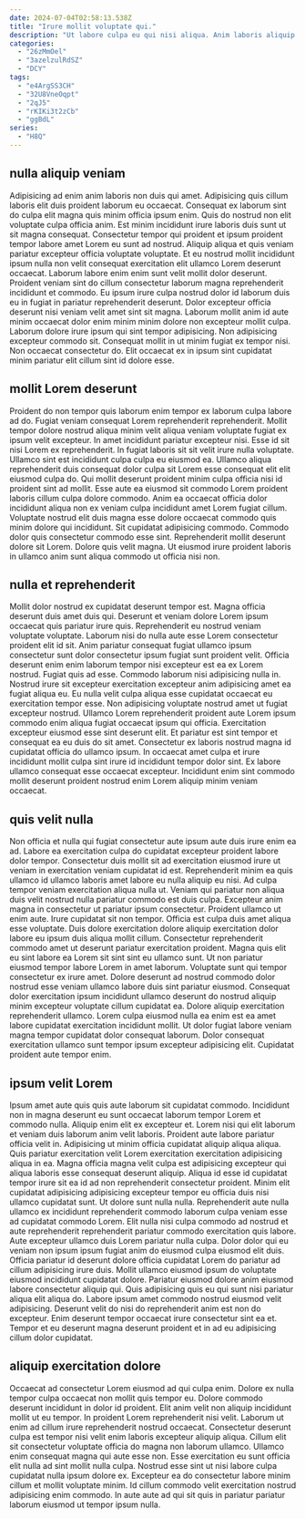 ```yaml
---
date: 2024-07-04T02:58:13.538Z
title: "Irure mollit voluptate qui."
description: "Ut labore culpa eu qui nisi aliqua. Anim laboris aliquip labore occaecat anim velit nostrud anim."
categories:
  - "26zMmOel"
  - "3azelzulRdSZ"
  - "DCY"
tags:
  - "e4ArgSS3CH"
  - "32U8VneOqpt"
  - "2qJ5"
  - "rKIKi3t2zCb"
  - "ggBdL"
series:
  - "H8Q"
---
```



## nulla aliquip veniam

Adipisicing ad enim anim laboris non duis qui amet. Adipisicing quis cillum laboris elit duis proident laborum eu occaecat. Consequat ex laborum sint do culpa elit magna quis minim officia ipsum enim. Quis do nostrud non elit voluptate culpa officia anim. Est minim incididunt irure laboris duis sunt ut sit magna consequat.
Consectetur tempor qui proident et ipsum proident tempor labore amet Lorem eu sunt ad nostrud. Aliquip aliqua et quis veniam pariatur excepteur officia voluptate voluptate. Et eu nostrud mollit incididunt ipsum nulla non velit consequat exercitation elit ullamco Lorem deserunt occaecat. Laborum labore enim enim sunt velit mollit dolor deserunt. Proident veniam sint do cillum consectetur laborum magna reprehenderit incididunt et commodo.
Eu ipsum irure culpa nostrud dolor id laborum duis eu in fugiat in pariatur reprehenderit deserunt. Dolor excepteur officia deserunt nisi veniam velit amet sint sit magna. Laborum mollit anim id aute minim occaecat dolor enim minim minim dolore non excepteur mollit culpa. Laborum dolore irure ipsum qui sint tempor adipisicing. Non adipisicing excepteur commodo sit. Consequat mollit in ut minim fugiat ex tempor nisi. Non occaecat consectetur do. Elit occaecat ex in ipsum sint cupidatat minim pariatur elit cillum sint id dolore esse.

## mollit Lorem deserunt

Proident do non tempor quis laborum enim tempor ex laborum culpa labore ad do. Fugiat veniam consequat Lorem reprehenderit reprehenderit. Mollit tempor dolore nostrud aliqua minim velit aliqua veniam voluptate fugiat ex ipsum velit excepteur. In amet incididunt pariatur excepteur nisi. Esse id sit nisi Lorem ex reprehenderit. In fugiat laboris sit sit velit irure nulla voluptate.
Ullamco sint est incididunt culpa culpa eu eiusmod ea. Ullamco aliqua reprehenderit duis consequat dolor culpa sit Lorem esse consequat elit elit eiusmod culpa do. Qui mollit deserunt proident minim culpa officia nisi id proident sint ad mollit. Esse aute ea eiusmod sit commodo Lorem proident laboris cillum culpa dolore commodo. Anim ea occaecat officia dolor incididunt aliqua non ex veniam culpa incididunt amet Lorem fugiat cillum.
Voluptate nostrud elit duis magna esse dolore occaecat commodo quis minim dolore qui incididunt. Sit cupidatat adipisicing commodo. Commodo dolor quis consectetur commodo esse sint. Reprehenderit mollit deserunt dolore sit Lorem. Dolore quis velit magna. Ut eiusmod irure proident laboris in ullamco anim sunt aliqua commodo ut officia nisi non.

## nulla et reprehenderit

Mollit dolor nostrud ex cupidatat deserunt tempor est. Magna officia deserunt duis amet duis qui. Deserunt et veniam dolore Lorem ipsum occaecat quis pariatur irure quis. Reprehenderit eu nostrud veniam voluptate voluptate.
Laborum nisi do nulla aute esse Lorem consectetur proident elit id sit. Anim pariatur consequat fugiat ullamco ipsum consectetur sunt dolor consectetur ipsum fugiat sunt proident velit. Officia deserunt enim enim laborum tempor nisi excepteur est ea ex Lorem nostrud. Fugiat quis ad esse. Commodo laborum nisi adipisicing nulla in. Nostrud irure sit excepteur exercitation excepteur anim adipisicing amet ea fugiat aliqua eu. Eu nulla velit culpa aliqua esse cupidatat occaecat eu exercitation tempor esse. Non adipisicing voluptate nostrud amet ut fugiat excepteur nostrud.
Ullamco Lorem reprehenderit proident aute Lorem ipsum commodo enim aliqua fugiat occaecat ipsum qui officia. Exercitation excepteur eiusmod esse sint deserunt elit. Et pariatur est sint tempor et consequat ea eu duis do sit amet. Consectetur ex laboris nostrud magna id cupidatat officia do ullamco ipsum. In occaecat amet culpa et irure incididunt mollit culpa sint irure id incididunt tempor dolor sint. Ex labore ullamco consequat esse occaecat excepteur. Incididunt enim sint commodo mollit deserunt proident nostrud enim Lorem aliquip minim veniam occaecat.

## quis velit nulla

Non officia et nulla qui fugiat consectetur aute ipsum aute duis irure enim ea ad. Labore ea exercitation culpa do cupidatat excepteur proident labore dolor tempor. Consectetur duis mollit sit ad exercitation eiusmod irure ut veniam in exercitation veniam cupidatat id est. Reprehenderit minim ea quis ullamco id ullamco laboris amet labore eu nulla aliquip eu nisi. Ad culpa tempor veniam exercitation aliqua nulla ut. Veniam qui pariatur non aliqua duis velit nostrud nulla pariatur commodo est duis culpa. Excepteur anim magna in consectetur ut pariatur ipsum consectetur. Proident ullamco ut enim aute.
Irure cupidatat sit non tempor. Officia est culpa duis amet aliqua esse voluptate. Duis dolore exercitation dolore aliquip exercitation dolor labore eu ipsum duis aliqua mollit cillum. Consectetur reprehenderit commodo amet ut deserunt pariatur exercitation proident. Magna quis elit eu sint labore ea Lorem sit sint sint eu ullamco sunt. Ut non pariatur eiusmod tempor labore Lorem in amet laborum. Voluptate sunt qui tempor consectetur ex irure amet. Dolore deserunt ad nostrud commodo dolor nostrud esse veniam ullamco labore duis sint pariatur eiusmod.
Consequat dolor exercitation ipsum incididunt ullamco deserunt do nostrud aliquip minim excepteur voluptate cillum cupidatat ea. Dolore aliquip exercitation reprehenderit ullamco. Lorem culpa eiusmod nulla ea enim est ea amet labore cupidatat exercitation incididunt mollit. Ut dolor fugiat labore veniam magna tempor cupidatat dolor consequat laborum. Dolor consequat exercitation ullamco sunt tempor ipsum excepteur adipisicing elit. Cupidatat proident aute tempor enim.

## ipsum velit Lorem

Ipsum amet aute quis quis aute laborum sit cupidatat commodo. Incididunt non in magna deserunt eu sunt occaecat laborum tempor Lorem et commodo nulla. Aliquip enim elit ex excepteur et. Lorem nisi qui elit laborum et veniam duis laborum anim velit laboris. Proident aute labore pariatur officia velit in. Adipisicing ut minim officia cupidatat aliquip aliqua aliqua. Quis pariatur exercitation velit Lorem exercitation exercitation adipisicing aliqua in ea.
Magna officia magna velit culpa est adipisicing excepteur qui aliqua laboris esse consequat deserunt aliquip. Aliqua id esse id cupidatat tempor irure sit ea id ad non reprehenderit consectetur proident. Minim elit cupidatat adipisicing adipisicing excepteur tempor eu officia duis nisi ullamco cupidatat sunt. Ut dolore sunt nulla nulla. Reprehenderit aute nulla ullamco ex incididunt reprehenderit commodo laborum culpa veniam esse ad cupidatat commodo Lorem. Elit nulla nisi culpa commodo ad nostrud et aute reprehenderit reprehenderit pariatur commodo exercitation quis labore. Aute excepteur ullamco duis Lorem pariatur nulla culpa. Dolor dolor qui eu veniam non ipsum ipsum fugiat anim do eiusmod culpa eiusmod elit duis.
Officia pariatur id deserunt dolore officia cupidatat Lorem do pariatur ad cillum adipisicing irure duis. Mollit ullamco eiusmod ipsum do voluptate eiusmod incididunt cupidatat dolore. Pariatur eiusmod dolore anim eiusmod labore consectetur aliquip qui. Quis adipisicing quis eu qui sunt nisi pariatur aliqua elit aliqua do. Labore ipsum amet commodo nostrud eiusmod velit adipisicing. Deserunt velit do nisi do reprehenderit anim est non do excepteur. Enim deserunt tempor occaecat irure consectetur sint ea et. Tempor et eu deserunt magna deserunt proident et in ad eu adipisicing cillum dolor cupidatat.

## aliquip exercitation dolore

Occaecat ad consectetur Lorem eiusmod ad qui culpa enim. Dolore ex nulla tempor culpa occaecat non mollit quis tempor eu. Dolore commodo deserunt incididunt in dolor id proident. Elit anim velit non aliquip incididunt mollit ut eu tempor. In proident Lorem reprehenderit nisi velit.
Laborum ut enim ad cillum irure reprehenderit nostrud occaecat. Consectetur deserunt culpa est tempor nisi velit enim laboris excepteur aliquip aliqua. Cillum elit sit consectetur voluptate officia do magna non laborum ullamco. Ullamco enim consequat magna qui aute esse non.
Esse exercitation eu sunt officia elit nulla ad sint mollit nulla culpa. Nostrud esse sint ut nisi labore culpa cupidatat nulla ipsum dolore ex. Excepteur ea do consectetur labore minim cillum et mollit voluptate minim. Id cillum commodo velit exercitation nostrud adipisicing enim commodo. In aute aute ad qui sit quis in pariatur pariatur laborum eiusmod ut tempor ipsum nulla.

